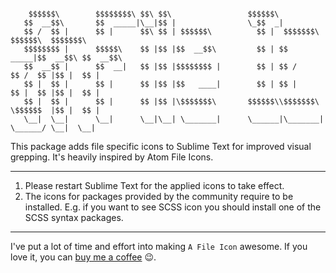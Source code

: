 ```

    $$$$$$\        $$$$$$$$\ $$\ $$\                 $$$$$$\                              
   $$  __$$\       $$  _____|\__|$$ |                \_$$  _|                             
   $$ /  $$ |      $$ |      $$\ $$ | $$$$$$\          $$ |  $$$$$$$\  $$$$$$\  $$$$$$$\  
   $$$$$$$$ |      $$$$$\    $$ |$$ |$$  __$$\         $$ | $$  _____|$$  __$$\ $$  __$$\ 
   $$  __$$ |      $$  __|   $$ |$$ |$$$$$$$$ |        $$ | $$ /      $$ /  $$ |$$ |  $$ |
   $$ |  $$ |      $$ |      $$ |$$ |$$   ____|        $$ | $$ |      $$ |  $$ |$$ |  $$ |
   $$ |  $$ |      $$ |      $$ |$$ |\$$$$$$$\       $$$$$$\\$$$$$$$\ \$$$$$$  |$$ |  $$ |
   \__|  \__|      \__|      \__|\__| \_______|      \______|\_______| \______/ \__|  \__|

```

This package adds file specific icons to Sublime Text for improved visual grepping. 
It's heavily inspired by Atom File Icons.

***

1. Please restart Sublime Text for the applied icons to take effect.
2. The icons for packages provided by the community require to be installed. 
   E.g. if you want to see SCSS icon you should install one of the SCSS syntax packages.

***

I've put a lot of time and effort into making `A File Icon` awesome. If you love it, 
you can [buy me a coffee](https://www.patreon.com/ihodev) 😉.
